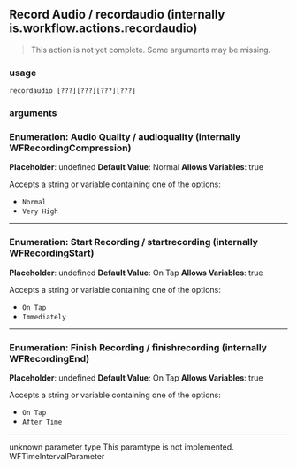
## Record Audio / recordaudio (internally is.workflow.actions.recordaudio)

> This action is not yet complete. Some arguments may be missing.

### usage
`recordaudio [???][???][???][???]`

### arguments
### Enumeration: Audio Quality / audioquality (internally WFRecordingCompression)
**Placeholder**: undefined
**Default Value**: Normal
**Allows Variables**: true


Accepts a string 
or variable
containing one of the options:

- `Normal`
- `Very High`
---
### Enumeration: Start Recording / startrecording (internally WFRecordingStart)
**Placeholder**: undefined
**Default Value**: On Tap
**Allows Variables**: true


Accepts a string 
or variable
containing one of the options:

- `On Tap`
- `Immediately`
---
### Enumeration: Finish Recording / finishrecording (internally WFRecordingEnd)
**Placeholder**: undefined
**Default Value**: On Tap
**Allows Variables**: true


Accepts a string 
or variable
containing one of the options:

- `On Tap`
- `After Time`
---
unknown parameter type This paramtype is not implemented. WFTimeIntervalParameter
